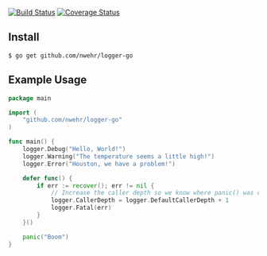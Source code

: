 [![Build Status](https://travis-ci.org/nwehr/logger-go.svg?branch=master)](https://travis-ci.org/nwehr/logger-go)
[![Coverage Status](https://coveralls.io/repos/github/nwehr/logger-go/badge.svg?branch=master)](https://coveralls.io/github/nwehr/logger-go?branch=master)

## Install ##

```
$ go get github.com/nwehr/logger-go
```

## Example Usage ##

```go
package main

import (
	"github.com/nwehr/logger-go"
)

func main() {
	logger.Debug("Hello, World!")
	logger.Warning("The temperature seems a little high!")
	logger.Error("Houston, we have a problem!")

	defer func() {
		if err := recover(); err != nil {
			// Increase the caller depth so we know where panic() was called from
			logger.CallerDepth = logger.DefaultCallerDepth + 1
			logger.Fatal(err)
		}
	}()

	panic("Boom")
}
```
